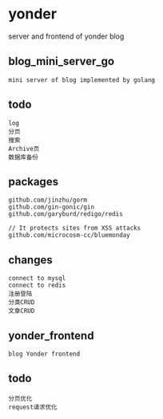 # yonder
server and frontend of yonder blog 

## blog_mini_server_go
    mini server of blog implemented by golang
    
## todo
    log 
    分页
    搜索
    Archive页
    数据库备份

## packages
    github.com/jinzhu/gorm
    github.com/gin-gonic/gin
    github.com/garyburd/redigo/redis

    // It protects sites from XSS attacks
    github.com/microcosm-cc/bluemonday

## changes
    connect to mysql
    connect to redis
    注册登陆
    分类CRUD
    文章CRUD

## yonder_frontend
    blog Yonder frontend


## todo
    分页优化
    request请求优化 
    
